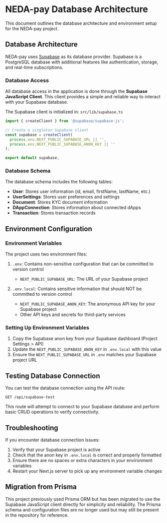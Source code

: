 # NEDA-pay Database Architecture

This document outlines the database architecture and environment setup for the NEDA-pay project.

## Database Architecture

NEDA-pay uses [Supabase](https://supabase.com) as its database provider. Supabase is a PostgreSQL database with additional features like authentication, storage, and real-time subscriptions.

### Database Access

All database access in the application is done through the **Supabase JavaScript Client**. This client provides a simple and reliable way to interact with your Supabase database.

The Supabase client is initialized in: `src/lib/supabase.ts`

```typescript
import { createClient } from '@supabase/supabase-js';

// Create a singleton Supabase client
const supabase = createClient(
  process.env.NEXT_PUBLIC_SUPABASE_URL || '',
  process.env.NEXT_PUBLIC_SUPABASE_ANON_KEY || ''
);

export default supabase;
```

### Database Schema

The database schema includes the following tables:

- **User**: Stores user information (id, email, firstName, lastName, etc.)
- **UserSettings**: Stores user preferences and settings
- **Document**: Stores KYC document information
- **DAppConnection**: Stores information about connected dApps
- **Transaction**: Stores transaction records

## Environment Configuration

### Environment Variables

The project uses two environment files:

1. `.env`: Contains non-sensitive configuration that can be committed to version control
   - `NEXT_PUBLIC_SUPABASE_URL`: The URL of your Supabase project

2. `.env.local`: Contains sensitive information that should NOT be committed to version control
   - `NEXT_PUBLIC_SUPABASE_ANON_KEY`: The anonymous API key for your Supabase project
   - Other API keys and secrets for third-party services

### Setting Up Environment Variables

1. Copy the Supabase anon key from your Supabase dashboard (Project Settings > API)
2. Update the `NEXT_PUBLIC_SUPABASE_ANON_KEY` in `.env.local` with this value
3. Ensure the `NEXT_PUBLIC_SUPABASE_URL` in `.env` matches your Supabase project URL

## Testing Database Connection

You can test the database connection using the API route:

```
GET /api/supabase-test
```

This route will attempt to connect to your Supabase database and perform basic CRUD operations to verify connectivity.

## Troubleshooting

If you encounter database connection issues:

1. Verify that your Supabase project is active
2. Check that the anon key in `.env.local` is correct and properly formatted
3. Ensure there are no spaces or extra characters in your environment variables
4. Restart your Next.js server to pick up any environment variable changes

## Migration from Prisma

This project previously used Prisma ORM but has been migrated to use the Supabase JavaScript client directly for simplicity and reliability. The Prisma schema and configuration files are no longer used but may still be present in the repository for reference.

